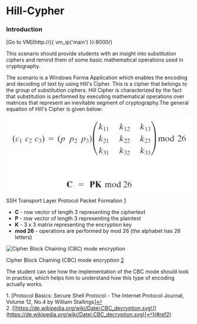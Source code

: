 # Hill-Cypher

### Introduction

[Go to VM](http://{{ vm_ip('main') }}:8000/)

This scenario should provide students with an insight into substitution ciphers and remind them of some basic mathematical operations used in cryptography.

The scenario is a Windows Forma Application which enables the encoding and decoding of text by using Hill's Cipher. This is a cipher that belongs to the group of substitution ciphers. Hill Cipher is characterized by the fact that substitution is performed by executing mathematical operations over matrices that represent an inevitable segment of cryptography.The general equation of Hill's Cipher is given below:

![Coding by Hill's Cipher]( static/4.jpg)

SSH Transport Layer Protocol Packet Formation [1](#fn1)

*   **C** \- row vector of length 3 representing the ciphertext
*   **P** \- row vector of length 3 representing the plaintext
*   **K** \- 3 x 3 matrix representing the encryption key
*   **mod 26** \- operations are performed by mod 26 (the alphabet has 26 letters)

![Cipher Block Chaining (CBC) mode encryption]( static/CBC.jpg)

Cipher Block Chaining (CBC) mode encryption [2](#fn2)

The student can see how the implementation of the CBC mode should look in practice, which helps him to understand how this type of encoding actually works.

1\. \[Protocol Basics: Secure Shell Protocol - The Internet Protocol Journal, Volume 12, No.4 by William Stallings\][↩](#ref1)  
2\. [\[https://de.wikipedia.org/wiki/Datei:CBC_decryption.svg\]](https://de.wikipedia.org/wiki/Datei:CBC_decryption.svg)[↩](#ref2)